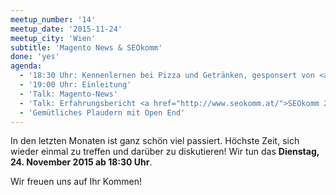 ```yaml
---
meetup_number: '14'
meetup_date: '2015-11-24'
meetup_city: 'Wien'
subtitle: 'Magento News & SEOkomm'
done: 'yes'
agenda:
  - '18:30 Uhr: Kennenlernen bei Pizza und Getränken, gesponsert von <a href="https://www.limesoda.com/">LimeSoda</a>'
  - '19:00 Uhr: Einleitung'
  - 'Talk: Magento-News'
  - 'Talk: Erfahrungsbericht <a href="http://www.seokomm.at/">SEOkomm 2015</a> von Philipp Pfaller'
  - 'Gemütliches Plaudern mit Open End'  
---
```

In den letzten Monaten ist ganz schön viel passiert. Höchste Zeit, sich wieder einmal zu treffen und darüber zu diskutieren! Wir tun das <strong>Dienstag, 24. November 2015 ab 18:30 Uhr</strong>.

Wir freuen uns auf Ihr Kommen!

